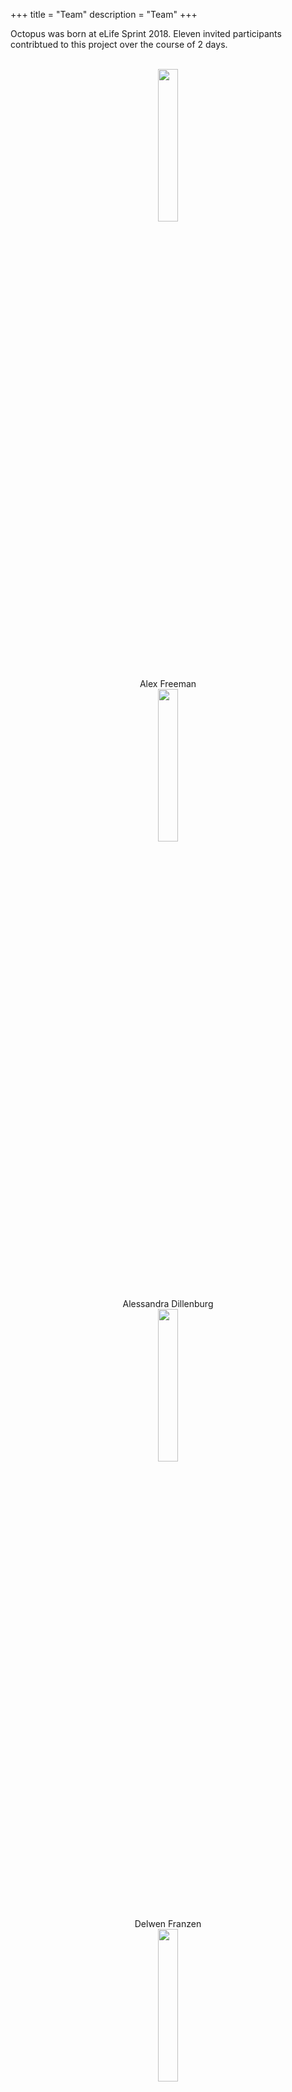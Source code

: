 +++
title = "Team"
description = "Team"
+++

Octopus was born at eLife Sprint 2018. Eleven invited participants contribtued to this project over the course of 2 days.

<br>

<!--html_preserve-->

<div class="row">

<div class="col-sm-3">
<center>
<img src='/img/team/team-member-1.png' style="max-width:400px;width:25%"></img>
<br>
<span>Alex Freeman</span>
</center>
</div>

<div class="col-sm-3">
<center>
<img src='/img/team/team-member-1.png' style="max-width:400px;width:25%"></img>
<br>
<span>Alessandra Dillenburg</span>
</center>
</div>

<div class="col-sm-3">

<center>
<img src='/img/team/team-member-1.png' style="max-width:400px;width:25%"></img>
<br>
<span>Delwen Franzen</span>
</center>
</div>

</div>

<div class="row">

<div class="col-sm-3">

<center>
<img src='/img/team/team-member-1.png' style="max-width:400px;width:25%"></img>
<br>
<span>Simon Hazelwood-Smith</span>
</center>
</div>

<div class="col-sm-3">

<center>
<img src='/img/team/team-member-1.png' style="max-width:400px;width:25%"></img>
<br>
<span>Rosario Villajos</span>
</center>
</div>

<div class="col-sm-3">

<center>
<img src='/img/team/team-member-1.png' style="max-width:400px;width:25%"></img>
<br>
<span>Melissa Harrison</span>
</center>
</div>

</div>

<div class="row">

<div class="col-sm-3">

<center>
<img src='/img/team/team-member-1.png' style="max-width:400px;width:25%"></img>
<br>
<span>Kai Degrud</span>
</center>
</div>


<div class="col-sm-3">

<center>
<img src='/img/team/team-member-1.png' style="max-width:400px;width:25%"></img>
<br>
<span>Hannah Drury</span>
</center>
</div>

<div class="col-sm-3">

<center>
<img src='/img/team/team-member-1.png' style="max-width:400px;width:25%"></img>
<br>
<span>Ian Bruno</span>
</center>
</div>

</div>

<div class="row">

<div class="col-sm-6">

<center>
<img src='/img/team/team-member-1.png' style="max-width:400px;width:25%"></img>
<br>
<span>Emanuil Tolev</span>
</center>
</div>

<div class="col-sm-6">

<center>
<img src='/img/team/team-member-1.png' style="max-width:400px;width:25%"></img>
<br>
<span>Martin John Hadley</span>
</center>
</div>

</div>

<!--/html_preserve-->

